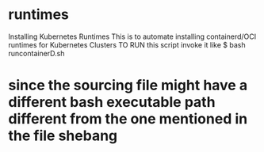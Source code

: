 # runtimes
Installing Kubernetes Runtimes
This is to automate installing containerd/OCI runtimes for Kubernetes Clusters
TO RUN this script invoke it like
$ bash runcontainerD.sh

# since the sourcing file might have a different bash executable path different from the one mentioned in the file shebang
